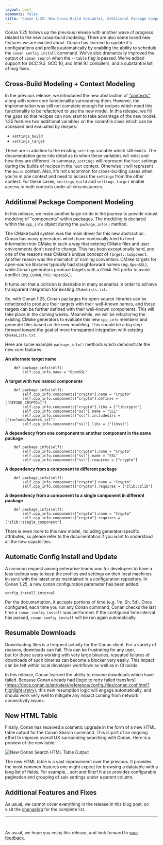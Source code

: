 ```yaml
---
layout: post 
comments: false 
title: "Conan 1.25: New Cross-Build Variables, Additional Package Component Modeling, Automatic Config Install, Resumable Downloads, New HTML Table"
---
```


Conan 1.25 follows up the previous release with another wave of progress related
to the new cross-build modeling. There are also some brand new features we are
excited about. Conan has learned to update it's configurations and profiles 
automatically by enabling the ability to schedule the 
`conan config install` command. We've also dramatically improved the output of
 `conan search` when the `--table` flag is passed. We've added support for 
 GCC 9.3, GCC 10, and Intel 9.1 compilers, and a substantial list of bug fixes. 

## Cross-Build Modeling + Context Modeling  

In the previous release, we introduced the new abstraction of ["contexts"](https://docs.conan.io/en/latest/devtools/build_requires.html#build-and-host-contexts)
along with some core functionality surrounding them. However, the implementation 
was still not complete enough for recipes which need this functionality
to be refactored to use the new model.  In this release, we fill the gaps so 
that recipes can now start to take advantage of the new model.  
1.25 features two additional variables on the conanfile class which can be
accessed and evaluated by recipes:
- `settings_build`
- `settings_target`

These are in addition to the existing `settings` variable which still exists. 
The documentation goes into detail as to when these variables will exist and
how they are different. In summary, `settings` will represent the `host` 
settings during the builds of recipes in the `host` context. Otherwise it will
represent the `build` context. Also, it's not uncommon for cross-building 
cases when you're in one context and need to access the `settings` from the 
other context. For these cases, `settings_build` and `settings_target` enable 
access to both contexts under all circumstances.

## Additional Package Component Modeling

In this release, we make another large stride in the journey to provide
robust modeling of "components" within packages.  The modeling is declared
within the `cpp_info` object during the `package_info()` method.  

The CMake build system was the main driver for this new abstraction. Conan
has many generators which have continually tried to feed information into 
CMake in such a way that existing CMake files and user environments don't 
need to change.  This has been exceptionally hard, and one of the reasons
was CMake's unique concept of `Target::Component`.  Another reason was the 
mismatch of naming convention. CMake targets for open-source libraries 
typically had straighforward names (eg. `OpenSSL`), while Conan generators 
produce targets with a `CONAN_PKG` prefix to avoid conflict 
(eg. `CONAN_PKG::OpenSSL`).  

It turns out that a collision is desirable in many scenarios in order to 
achieve transparent integration for existing `CMakeLists.txt`.

So, with Conan 1.25, Conan packages for open-source libraries can be 
refactored to produce their targets with their well-known names, and those
targets can be further defined with their well-known components. This will
take place in the coming weeks. Meanwhile, we will be refactoring the existing
CMake generators to evaluate this new `cpp_info` members and generate 
files based on the new modeling. This should be a big step forward toward the
goal of more transparent integration with existing `CMakeLists.txt`.

Here are some example `package_info()` methods which demonstrate the new core 
features: 

**An alternate target name**
```
    def package_info(self):
        self.cpp_info.name = "OpenSSL"
```
**A target with two named components**
```
    def package_info(self):
        self.cpp_info.components["crypto"].name = "Crypto"
        self.cpp_info.components["crypto"].defines = ["DEFINE_CRYPTO=1"]
        self.cpp_info.components["crypto"].libs = ["libcrypto"]
        self.cpp_info.components["ssl"].name = "SSL"
        self.cpp_info.components["ssl"].includedirs = ["include/headers_ssl"]
        self.cpp_info.components["ssl"].libs = ["libssl"]
```
**A dependency from one component to another component in the same package**
```
    def package_info(self):
        self.cpp_info.components["crypto"].name = "Crypto"
        self.cpp_info.components["ssl"].name = "SSL"
        self.cpp_info.components["ssl"].requires = ["crypto"]
```
**A dependency from a component to different package**
```
    def package_info(self):
        self.cpp_info.components["crypto"].name = "Crypto"
        self.cpp_info.components["crypto"].requires = ["zlib::zlib"] 
```
**A dependency from a component to a single component in different package**
```
    def package_info(self):
        self.cpp_info.components["crypto"].name = "Crypto"
        self.cpp_info.components["crypto"].requires = ["zlib::single_component"] 
```

There is even more to this new model, including generator-specific attributes, 
so please refer to the documentation if you want to understand all the new
capabilities. 

## Automatic Config Install and Update  

A common request among enterprise teams was for developers to have a less
tedious way to keep the profiles and settings on their local machines in-sync 
with the latest ones maintained in a configuration repository.  In Conan 1.25, 
a new conan configuration parameter has been added: 

`config_install_interval`

Per the documentation, it accepts portions of time (e.g. 1m, 2h, 5d). Once 
configured, each time you run any Conan command, Conan checks the last time a 
`conan config install` was performed. If the configured time interval has 
passed, `conan config install` will be run again automatically.

## Resumable Downloads 

Downloading files is a frequent activity for the Conan client. For a 
variety of reasons, downloads can fail. This can be frustrating for any user,   
but for those users working with very large binaries, repeated failures
of downloads of such binaries can become a blocker very easily.  This impact
can be felt within local developer workflows as well as in CI builds.  

In this release, Conan learned the ability to resume downloads which have 
failed. Because Conan already had [logic to retry failed transfers]
(https://docs.conan.io/en/latest/reference/config_files/conan.conf.html?highlight=retry), 
this new resumption logic will engage automatically, and should work very well 
to mitigate any impact coming from network connectivity issues.

## New HTML Table

Finally, Conan has received a cosmetic upgrade in the form of a new HTML table
output for the Conan Search command. This is part of an ongoing effort to 
improve overall UX surrounding searching with Conan. Here is a preview of the 
new table: 

<p class="centered">
    <img src="{{ site.url }}/assets/post_images/2020-05-04/new-conan-search-table.png" align="center" alt="New Conan Search HTML Table Output"/>
</p>

The new HTML table is a vast improvement over the previous.  It provides
the most common features one might expect for browsing a datatable with a
long list of fields.  For example...  sort and filter!  It also provides 
configurable pagination and grouping of sub-settings under a parent column.


## Additional Features and Fixes  

As usual, we cannot cover everything in the release in this blog post, so visit 
the [changelog]( https://docs.conan.io/en/latest/changelog.html#may-2020) for 
the complete list. 


-----------
<br>

As usual, we hope you enjoy this release, and look forward to [your
feedback](https://github.com/conan-io/conan/issues). 
